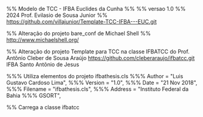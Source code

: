 %% Modelo de TCC - IFBA Euclides da Cunha
%% 
%% versao 1.0
%% 2024 Prof. Evilasio de Sousa Junior
%% https://github.com/villajunior/Template-TCC-IFBA---EUC.git

%% Alteração do projeto bare_conf de Michael Shell
%% http://www.michaelshell.org/

%% Alteração do projeto Template para TCC na classe IFBATCC do Prof. Antônio Cleber de Sousa Araújo https://github.com/cleberaraujo/ifbatcc.git IFBA Santo Antõnio de Jesus

%%% Utiliza elementos do projeto ifbathesis.cls
%%%    Author              = "Luis Gustavo Cardoso Lima",
%%%    Version             = "1.0",
%%%    Date                = "21 Nov 2018",
%%%    Filename            = "ifbathesis.cls",
%%%    Address             = "Instituto Federal da Bahia
%%%                           GSORT",

%% Carrega a classe ifbatcc
